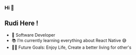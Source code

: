 ### Hi 👋

<h2>Rudi Here !</h2>
<ul>
  <li>🙂 Software Developer</li>
<li>📚 I’m currently learning everything about React Native 😅</li>
<li>💪🏼 Future Goals: Enjoy Life, Create a better living for other's</li>
  </ul>

<!--
**rudiahmad/rudiahmad** is a ✨ _special_ ✨ repository because its `README.md` (this file) appears on your GitHub profile.

Here are some ideas to get you started:

- 🔭 I’m currently working on ...
- 🌱 I’m currently learning React Native
- 📫 How to reach me: ...
- 😄 Pronouns: ...
- ⚡ Fun fact: ...
-->
